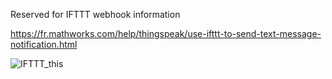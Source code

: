 Reserved for IFTTT webhook information


https://fr.mathworks.com/help/thingspeak/use-ifttt-to-send-text-message-notification.html


![IFTTT_this](https://github.com/LeMoussel/Hypernode-Alerts/tree/master/IFTTT/images)










